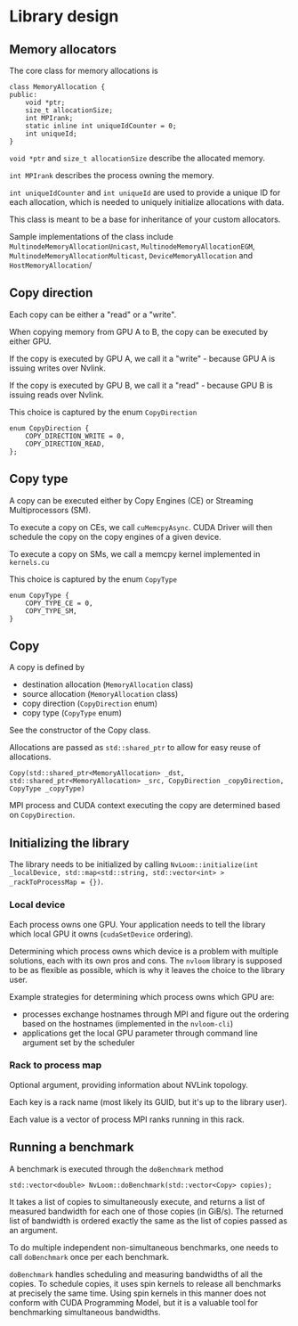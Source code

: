 # Library design

## Memory allocators

The core class for memory allocations is

```
class MemoryAllocation {
public:
    void *ptr;
    size_t allocationSize;
    int MPIrank;
    static inline int uniqueIdCounter = 0;
    int uniqueId;
}
```

`void *ptr` and `size_t allocationSize` describe the allocated memory.

`int MPIrank` describes the process owning the memory.

`int uniqueIdCounter` and `int uniqueId` are used to provide a unique ID for each allocation, which is needed to uniquely initialize allocations with data.

This class is meant to be a base for inheritance of your custom allocators.

Sample implementations of the class include `MultinodeMemoryAllocationUnicast`, `MultinodeMemoryAllocationEGM`, `MultinodeMemoryAllocationMulticast`, `DeviceMemoryAllocation` and `HostMemoryAllocation`/

## Copy direction

Each copy can be either a "read" or a "write".

When copying memory from GPU A to B, the copy can be executed by either GPU.

If the copy is executed by GPU A, we call it a "write" - because GPU A is issuing writes over Nvlink.

If the copy is executed by GPU B, we call it a "read" - because GPU B is issuing reads over Nvlink.

This choice is captured by the enum `CopyDirection`

```
enum CopyDirection {
    COPY_DIRECTION_WRITE = 0,
    COPY_DIRECTION_READ,
};
```

## Copy type

A copy can be executed either by Copy Engines (CE) or Streaming Multiprocessors (SM).

To execute a copy on CEs, we call `cuMemcpyAsync`. CUDA Driver will then schedule the copy on the copy engines of a given device.

To execute a copy on SMs, we call a memcpy kernel implemented in `kernels.cu`

This choice is captured by the enum `CopyType`

```
enum CopyType {
    COPY_TYPE_CE = 0,
    COPY_TYPE_SM,
}
```

## Copy

A copy is defined by
- destination allocation (`MemoryAllocation` class)
- source allocation (`MemoryAllocation` class)
- copy direction (`CopyDirection` enum)
- copy type (`CopyType` enum)

See the constructor of the Copy class.

Allocations are passed as `std::shared_ptr` to allow for easy reuse of allocations.

```
Copy(std::shared_ptr<MemoryAllocation> _dst, std::shared_ptr<MemoryAllocation> _src, CopyDirection _copyDirection, CopyType _copyType)
```

MPI process and CUDA context executing the copy are determined based on `CopyDirection`.

## Initializing the library

The library needs to be initialized by calling `NvLoom::initialize(int _localDevice, std::map<std::string, std::vector<int> > _rackToProcessMap = {})`.

### Local device

Each process owns one GPU. Your application needs to tell the library which local GPU it owns (`cudaSetDevice` ordering).

Determining which process owns which device is a problem with multiple solutions, each with its own pros and cons. The `nvloom` library is supposed to be as flexible as possible, which is why it leaves the choice to the library user.

Example strategies for determining which process owns which GPU are:
- processes exchange hostnames through MPI and figure out the ordering based on the hostnames (implemented in the `nvloom-cli`)
- applications get the local GPU parameter through command line argument set by the scheduler

### Rack to process map

Optional argument, providing information about NVLink topology.

Each key is a rack name (most likely its GUID, but it's up to the library user).

Each value is a vector of process MPI ranks running in this rack.

## Running a benchmark

A benchmark is executed through the `doBenchmark` method

```
std::vector<double> NvLoom::doBenchmark(std::vector<Copy> copies);
```

It takes a list of copies to simultaneously execute, and returns a list of measured bandwidth for each one of those copies (in GiB/s). The returned list of bandwidth is ordered exactly the same as the list of copies passed as an argument.

To do multiple independent non-simultaneous benchmarks, one needs to call `doBenchmark` once per each benchmark.

`doBenchmark` handles scheduling and measuring bandwidths of all the copies. To schedule copies, it uses spin kernels to release all benchmarks at precisely the same time. Using spin kernels in this manner does not conform with CUDA Programming Model, but it is a valuable tool for benchmarking simultaneous bandwidths.


